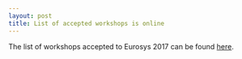 ```yaml
---
layout: post
title: List of accepted workshops is online
---
```


The list of workshops accepted to Eurosys 2017 can be found [here](http://2017.eurosys.org/workshops).
